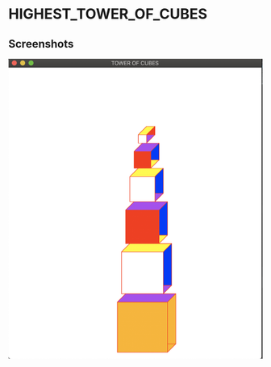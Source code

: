 # HIGHEST_TOWER_OF_CUBES

## Screenshots

![alt text](https://raw.githubusercontent.com/shamohamin/HIGHEST_TOWER_OF_CUBES/master/images/output.png)
